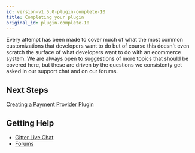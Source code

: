 ```yaml
---
id: version-v1.5.0-plugin-complete-10
title: Completing your plugin
original_id: plugin-complete-10
---
```

    
Every attempt has been made to cover much of what the most common customizations that developers want to do but of course
this doesn't even scratch the surface of what developers want to do with an ecommerce system. We are always open to suggestions
of more topics that should be covered here, but these are driven by the questions we consistenty get asked in our support
chat and on our forums.

## Next Steps

[Creating a Payment Provider Plugin](creating-a-payment-provider.md)

## Getting Help

-   [Gitter Live Chat](https://gitter.im/demandcluster/demandtm_source=badge&utm_medium=badge&utm_campaign=pr-badge&utm_content=badge)
-   [Forums](<>)
